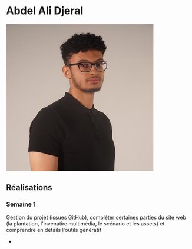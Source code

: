 # Abdel Ali Djeral

 ![Abdel](../medias/abdel.png)

 ## Réalisations

 <!-- Une image par semaine de la réalisation dont tu es le plus fier avec une légende -->

### Semaine 1
Gestion du projet (issues GitHub), compléter certaines parties du site web (la plantation, l'invenatire multimédia, le scénario et les assets) et comprendre en détails l'outils génératif
* ![]()
  
